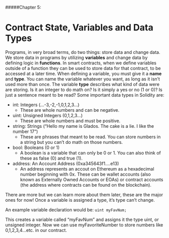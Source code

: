 #####Chapter 5:

# Contract State, Variables and Data Types

<!-- <ContentWrapp>
  <div class="imgContainer">
    <img alt="story_image_2_0" src="/images/chapter/man.svg" width="150px" height="150px">
  </div>

  <div class="itemsContainer">
    <div class="item-text">
     Now you want to connect your artwork to the physical (off-chain) world. Tell your artwork how to behave. 
    </div>
  </div>
</ContentWrapp> -->

Programs, in very broad terms, do two things: store data and change data. We store data in programs by utilizing **variables** and change data by defining logic in **functions**. In smart contracts, when we define variables outside of a function they can be used to store data for that contract, to be accessed at a later time. When defining a variable, you must give it a **name** and **type**. You can name the variable whatever you want, as long as it isn’t used more than once. The variable **type** describes what kind of data were are storing. Is it an integer to do math on? Is it simply a yes or no (1 or 0)? Is just a sentence meant to be read? Some important data types in Solidity are:



* int: Integers (...-3,-2,-1,0,1,2,3…)
    * These are whole numbers and can be negative.
* uint: Unsigned Integers (0,1,2,3…) 
    * These are whole numbers and must be positive.
* string: Strings (“Hello my name is Glados. The cake is a lie. I like the number 17”)
    * These are phrases that meant to be read. You can store numbers in a string but you can’t do math on those numbers.
* bool: Booleans (0 or 1)
    * A boolean is a variable that can only be 0 or 1. You can also think of these as false (0) and true (1).
* address: An Account Address (0xa345643f1….e13)
    * An address represents an accout on Ethereum as a hexadecimal number beginning with 0x. These can be wallet accounts (also known as Externally Owned Accounts or EOAs) or contract accounts (the address where contracts can be found on the blockchain).

There are more but we can learn more about them later, these are the major ones for now! Once a variable is assigned a type, it’s type can’t change.

An example variable declaration would be: 
`
uint myFavNum;
`

This creates a variable called “myFavNum” and assigns it the type uint, or unsigned integer. Now we can use myFavoriteNumber to store numbers like 0,1,2,3,4…etc. in our contract. 
